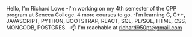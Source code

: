  Hello, I’m Richard Lowe
 -I'm working on my 4th semester of the CPP program at Seneca College.  4 more courses to go.
 -I’m learning C, C++, JAVASCRIPT, PYTHON, BOOTSTRAP, REACT, SQL, PL/SQL, HTML, CSS, MONGODB, POSTGRES.
 -📫 I'm reachable at richard950pt@gmail.com 

<!---
Ttoaster/Ttoaster is a ✨ special ✨ repository because its `README.md` (this file) appears on your GitHub profile.
You can click the Preview link to take a look at your changes.
--->
